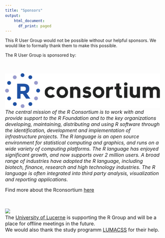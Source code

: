 ```yaml
---
title: "Sponsors"
output: 
    html_document: 
      df_print: paged
---
```




This R User Group would not be possible without our helpful sponsors. We would like to formally thank them to make this possible. 

The R User Group is sponsored by:
<br>
<br>
<br>
<br>
![](rconsortium.png)
<br>
<font size = "3"> *The central mission of the R Consortium is to work with and provide support to the R Foundation and to the key organizations developing, maintaining, distributing and using R software through the identification, development and implementation of infrastructure projects.
The R language is an open source environment for statistical computing and graphics, and runs on a wide variety of computing platforms. The R language has enjoyed significant growth, and now supports over 2 million users. A broad range of industries have adopted the R language, including biotech, finance, research and high technology industries. The R language is often integrated into third party analysis, visualization and reporting applications.* 

Find more about the Rconsortium [here](https://www.r-consortium.org/)</font>
<br> 
<br> 
<br>   
![](Universität_Luzern.png)
<br>
<font size = "3">The [University of Lucerne](https://www.unilu.ch/) is supporting the R Group and will be a place for offline meetings in the future.<br>
We would also thank the study programm [LUMACSS](https://www.unilu.ch/index.php?id=9375&L=1&no_cache=1#c77821) for their help. </font>



